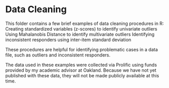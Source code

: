 # Data Cleaning

This folder contains a few brief examples of data cleaning procedures in R:
  Creating standardized variables (z-scores) to identify univariate outliers
  Using Mahalanobis Distance to identify multivariate outliers
  Identifying inconsistent responders using inter-item standard deviation

These procedures are helpful for identifying problematic cases in a data file, such as outliers and inconsistent responders.

The data used in these examples were collected via Prolific using funds provided by my academic advisor at Oakland. Because we have not yet published with these data, they will not be made publicly available at this time. 
